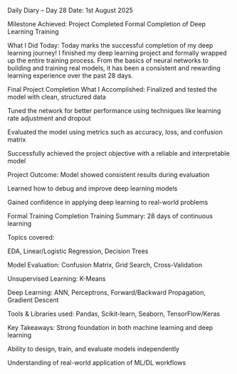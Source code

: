 Daily Diary – Day 28
Date: 1st August 2025

Milestone Achieved:
Project Completed
Formal Completion of Deep Learning Training

What I Did Today:
Today marks the successful completion of my deep learning journey! I finished my deep learning project and formally wrapped up the entire training process. From the basics of neural networks to building and training real models, it has been a consistent and rewarding learning experience over the past 28 days.

Final Project Completion
What I Accomplished:
Finalized and tested the model with clean, structured data

Tuned the network for better performance using techniques like learning rate adjustment and dropout

Evaluated the model using metrics such as accuracy, loss, and confusion matrix

Successfully achieved the project objective with a reliable and interpretable model

Project Outcome:
Model showed consistent results during evaluation

Learned how to debug and improve deep learning models

Gained confidence in applying deep learning to real-world problems

Formal Training Completion
Training Summary:
28 days of continuous learning

Topics covered:

EDA, Linear/Logistic Regression, Decision Trees

Model Evaluation: Confusion Matrix, Grid Search, Cross-Validation

Unsupervised Learning: K-Means

Deep Learning: ANN, Perceptrons, Forward/Backward Propagation, Gradient Descent

Tools & Libraries used: Pandas, Scikit-learn, Seaborn, TensorFlow/Keras

Key Takeaways:
Strong foundation in both machine learning and deep learning

Ability to design, train, and evaluate models independently

Understanding of real-world application of ML/DL workflows

